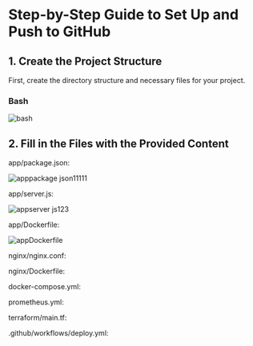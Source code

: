 # Step-by-Step Guide to Set Up and Push to GitHub

## 1. Create the Project Structure
First, create the directory structure and necessary files for your project.

### Bash
![bash](https://github.com/AkpoOgheneraro/Hosting-a-website-behind-an-NGINX-server/assets/152994401/032649d7-3f19-4db0-8c90-7323cdf82481)

## 2. Fill in the Files with the Provided Content

app/package.json:

![apppackage json11111](https://github.com/AkpoOgheneraro/Hosting-a-website-behind-an-NGINX-server/assets/152994401/b094f212-9ce6-4a9a-bbaa-f101dffd7ba9)

app/server.js:

![appserver js123](https://github.com/AkpoOgheneraro/Hosting-a-website-behind-an-NGINX-server/assets/152994401/fc72e4f4-f40f-47b5-a192-baf6a882473e)

app/Dockerfile:

![appDockerfile](https://github.com/AkpoOgheneraro/Hosting-a-website-behind-an-NGINX-server/assets/152994401/325df46b-645e-46b8-b009-7c0524ab207c)

nginx/nginx.conf:

nginx/Dockerfile:

docker-compose.yml:

prometheus.yml:

terraform/main.tf:

.github/workflows/deploy.yml:





  
  
  
